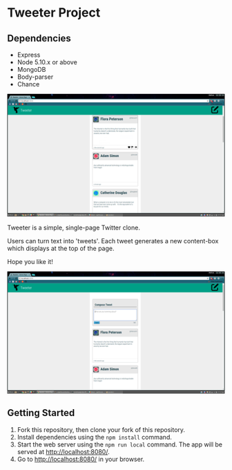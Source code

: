 # Tweeter Project


## Dependencies

- Express
- Node 5.10.x or above
- MongoDB
- Body-parser
- Chance


![tweeter-screenshot](https://github.com/MathewKostiuk/tweetr/blob/master/docs/tweeter-1.png)

Tweeter is a simple, single-page Twitter clone.

Users can turn text into 'tweets'. Each tweet generates a new content-box which displays at the top of the page.

Hope you like it!

![tweeter-screenshot](https://github.com/MathewKostiuk/tweetr/blob/master/docs/tweeter-2.png)

## Getting Started

1. Fork this repository, then clone your fork of this repository.
2. Install dependencies using the `npm install` command.
3. Start the web server using the `npm run local` command. The app will be served at <http://localhost:8080/>.
4. Go to <http://localhost:8080/> in your browser.

